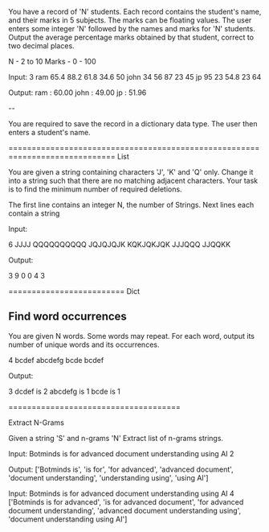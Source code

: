 You have a record of 'N' students.
Each record contains the student's name, and their marks in 5 subjects. The marks can be floating values.
The user enters some integer 'N' followed by the names and marks for 'N' students.
Output the average percentage marks obtained by that student, correct to two decimal places.

N - 2 to 10
Marks - 0 - 100

Input:
3
ram 65.4 88.2 61.8 34.6 50
john 34 56 87 23 45
jp 95 23 54.8 23 64

Output:
ram : 60.00
john : 49.00
jp : 51.96

--

You are required to save the record in a dictionary data type. The user then enters a student's name.

=============================================================================
List

You are given a string containing characters 'J', 'K' and 'Q' only.
Change it into a string such that there are no matching adjacent characters.
Your task is to find the minimum number of required deletions.

The first line contains an integer N, the number of Strings.
Next lines each contain a string

Input:

6
JJJJ
QQQQQQQQQQ
JQJQJQJK
KQKJQKJQK
JJJQQQ
JJQQKK

Output:

3
9
0
0
4
3

=========================
Dict

Find word occurrences
------------------------------------

You are given N words. Some words may repeat.
For each word, output its number of unique words and its occurrences.

4
bcdef
abcdefg
bcde
bcdef

Output:

3
dcdef is 2
abcdefg is 1
bcde is 1 


=====================================

Extract N-Grams

Given a string 'S' and n-grams 'N'
Extract list of n-grams strings.

Input:
Botminds is for advanced document understanding using AI
2

Output:
['Botminds is', 'is for', 'for advanced', 'advanced document', 'document understanding', 'understanding using', 'using AI']

Input:
Botminds is for advanced document understanding using AI
4
['Botminds is for advanced', 'is for advanced document', 'for advanced document understanding', 'advanced document understanding using', 'document understanding using AI']